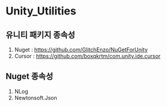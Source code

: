 ﻿# Unity_Utilities

## 유니티 패키지 종속성
1. Nuget : https://github.com/GlitchEnzo/NuGetForUnity
2. Cursor : https://github.com/boxqkrtm/com.unity.ide.cursor

## Nuget 종속성
1. NLog
2. Newtonsoft.Json
